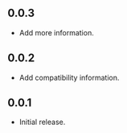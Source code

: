 ## 0.0.3

* Add more information.

## 0.0.2

* Add compatibility information.

## 0.0.1

* Initial release.
